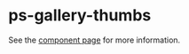 ps-gallery-thumbs
================

See the [component page](http://westbrook.github.io/ps-polymer/ps-gallery-thumbs/) for more information.
